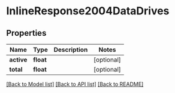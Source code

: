 # InlineResponse2004DataDrives

## Properties
Name | Type | Description | Notes
------------ | ------------- | ------------- | -------------
**active** | **float** |  | [optional] 
**total** | **float** |  | [optional] 

[[Back to Model list]](../README.md#documentation-for-models) [[Back to API list]](../README.md#documentation-for-api-endpoints) [[Back to README]](../README.md)

